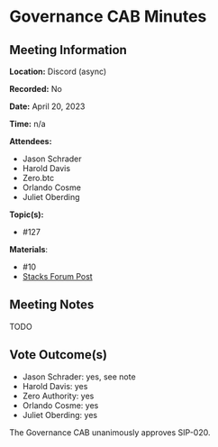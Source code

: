 # Governance CAB Minutes

## Meeting Information

**Location:** Discord (async)

**Recorded:** No

**Date:** April 20, 2023

**Time:** n/a

**Attendees:**

- Jason Schrader
- Harold Davis
- Zero.btc
- Orlando Cosme
- Juliet Oberding

**Topic(s):**

- #127

**Materials**:

- #10
- [Stacks Forum Post](https://forum.stacks.org/t/a-bug-in-stacks-increase-call-is-impacting-stacking-rewards-this-cycle/14867)

## Meeting Notes

TODO

## Vote Outcome(s)

- Jason Schrader: yes, see note
- Harold Davis: yes
- Zero Authority: yes
- Orlando Cosme: yes
- Juliet Oberding: yes

The Governance CAB unanimously approves SIP-020.
